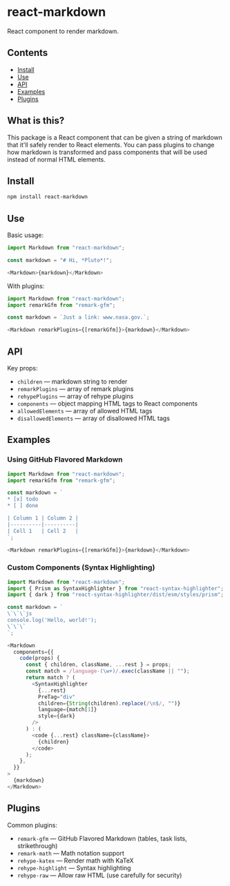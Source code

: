 # react-markdown

React component to render markdown.

## Contents

- [Install](#install)
- [Use](#use)
- [API](#api)
- [Examples](#examples)
- [Plugins](#plugins)

## What is this?

This package is a React component that can be given a string of markdown that it'll safely render to React elements. You can pass plugins to change how markdown is transformed and pass components that will be used instead of normal HTML elements.

## Install

```sh
npm install react-markdown
```

## Use

Basic usage:

```js
import Markdown from "react-markdown";

const markdown = "# Hi, *Pluto*!";

<Markdown>{markdown}</Markdown>
```

With plugins:

```js
import Markdown from "react-markdown";
import remarkGfm from "remark-gfm";

const markdown = `Just a link: www.nasa.gov.`;

<Markdown remarkPlugins={[remarkGfm]}>{markdown}</Markdown>
```

## API

Key props:

- `children` — markdown string to render
- `remarkPlugins` — array of remark plugins
- `rehypePlugins` — array of rehype plugins  
- `components` — object mapping HTML tags to React components
- `allowedElements` — array of allowed HTML tags
- `disallowedElements` — array of disallowed HTML tags

## Examples

### Using GitHub Flavored Markdown

```js
import Markdown from "react-markdown";
import remarkGfm from "remark-gfm";

const markdown = `
* [x] todo
* [ ] done

| Column 1 | Column 2 |
|----------|----------|
| Cell 1   | Cell 2   |
`;

<Markdown remarkPlugins={[remarkGfm]}>{markdown}</Markdown>
```

### Custom Components (Syntax Highlighting)

```js
import Markdown from "react-markdown";
import { Prism as SyntaxHighlighter } from "react-syntax-highlighter";
import { dark } from "react-syntax-highlighter/dist/esm/styles/prism";

const markdown = `
\`\`\`js
console.log('Hello, world!');
\`\`\`
`;

<Markdown
  components={{
    code(props) {
      const { children, className, ...rest } = props;
      const match = /language-(\w+)/.exec(className || "");
      return match ? (
        <SyntaxHighlighter
          {...rest}
          PreTag="div"
          children={String(children).replace(/\n$/, "")}
          language={match[1]}
          style={dark}
        />
      ) : (
        <code {...rest} className={className}>
          {children}
        </code>
      );
    },
  }}
>
  {markdown}
</Markdown>
```

## Plugins

Common plugins:

- `remark-gfm` — GitHub Flavored Markdown (tables, task lists, strikethrough)
- `remark-math` — Math notation support
- `rehype-katex` — Render math with KaTeX
- `rehype-highlight` — Syntax highlighting
- `rehype-raw` — Allow raw HTML (use carefully for security)
